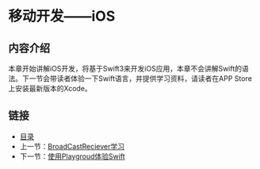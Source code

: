 # 移动开发——iOS

## 内容介绍
本章开始讲解iOS开发，将基于Swift3来开发iOS应用，本章不会讲解Swift的语法。下一节会带读者体验一下Swift语言，并提供学习资料，请读者在APP Store上安装最新版本的Xcode。

## 链接
- [目录](directory.md)  
- 上一节：[BroadCastReciever学习](3.7.md)  
- 下一节：[使用Playgroud体验Swift](4.1.md)
